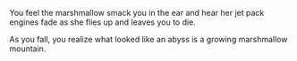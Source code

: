 You feel the marshmallow smack you in the ear and hear her jet pack engines fade as she flies up and leaves you to die. 

As you fall, you realize what looked like an abyss is a growing marshmallow mountain. 